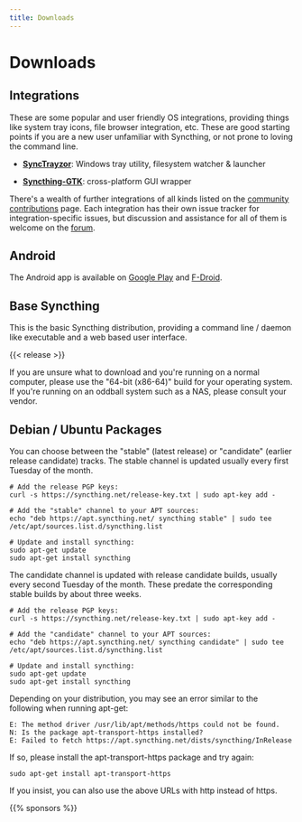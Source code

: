 ```yaml
---
title: Downloads
---
```


# Downloads

## Integrations

These are some popular and user friendly OS integrations, providing things like system tray icons, file browser integration, etc. These are good starting points if you are a new user unfamiliar with Syncthing, or not prone to loving the command line.

- **[SyncTrayzor](https://github.com/canton7/SyncTrayzor/releases/latest)**:
  Windows tray utility, filesystem watcher & launcher
<!-- temporarily commented out as the existing release is too old
- **[syncthing-macos](https://github.com/syncthing/syncthing-macos/releases/latest)**:
  macOS application bundle
-->
- **[Syncthing-GTK](https://github.com/kozec/syncthing-gtk/releases/latest)**:
  cross-platform GUI wrapper

There's a wealth of further integrations of all kinds listed on the [community
contributions](https://docs.syncthing.net/users/contrib.html) page. Each
integration has their own issue tracker for integration-specific issues, but
discussion and assistance for all of them is welcome on the
[forum](https://forum.syncthing.net/).


## Android

The Android app is available on [Google Play](https://play.google.com/store/apps/details?id=com.nutomic.syncthingandroid) and [F-Droid](https://f-droid.org/packages/com.nutomic.syncthingandroid/).


## Base Syncthing

This is the basic Syncthing distribution, providing a command line / daemon like
executable and a web based user interface.

{{< release >}}

If you are unsure what to download and you're running on a normal computer,
please use the "64-bit (x86-64)" build for your operating system. If you're
running on an oddball system such as a NAS, please consult your vendor.


## Debian / Ubuntu Packages

You can choose between the "stable" (latest release) or "candidate" (earlier
release candidate) tracks. The stable channel is updated usually every first
Tuesday of the month.

```
# Add the release PGP keys:
curl -s https://syncthing.net/release-key.txt | sudo apt-key add -

# Add the "stable" channel to your APT sources:
echo "deb https://apt.syncthing.net/ syncthing stable" | sudo tee /etc/apt/sources.list.d/syncthing.list

# Update and install syncthing:
sudo apt-get update
sudo apt-get install syncthing
```

The candidate channel is updated with release candidate builds, usually every
second Tuesday of the month. These predate the corresponding stable builds by
about three weeks.


```
# Add the release PGP keys:
curl -s https://syncthing.net/release-key.txt | sudo apt-key add -

# Add the "candidate" channel to your APT sources:
echo "deb https://apt.syncthing.net/ syncthing candidate" | sudo tee /etc/apt/sources.list.d/syncthing.list

# Update and install syncthing:
sudo apt-get update
sudo apt-get install syncthing
```

Depending on your distribution, you may see an error similar to the following
when running apt-get:

```
E: The method driver /usr/lib/apt/methods/https could not be found.
N: Is the package apt-transport-https installed?
E: Failed to fetch https://apt.syncthing.net/dists/syncthing/InRelease
```

If so, please install the apt-transport-https package and try again:

```
sudo apt-get install apt-transport-https
```

If you insist, you can also use the above URLs with http instead of https.

{{% sponsors %}}
